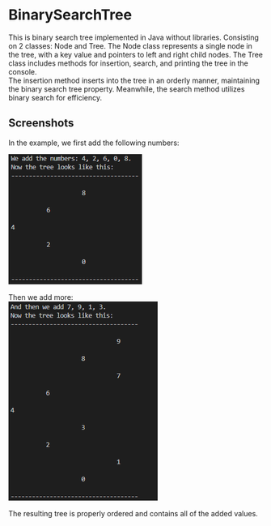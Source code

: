 # BinarySearchTree

This is binary search tree implemented in Java without libraries. Consisting on 2 classes: Node and Tree. The Node class represents a single node in the tree, with a key value and pointers to left and right child nodes. The Tree class includes methods for insertion, search, and printing the tree in the console.  
The insertion method inserts into the tree in an orderly manner, maintaining the binary search tree property. Meanwhile, the search method utilizes binary search for efficiency. 

## Screenshots  

In the example, we first add the following numbers:  

<img src="screenshots/code1.png"  alt="code1">
  
Then we add more:  
<img src="screenshots/code2.png"  alt="code2">

The resulting tree is properly ordered and contains all of the added values.

</p>
